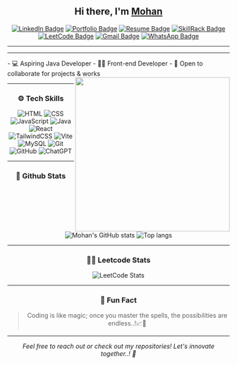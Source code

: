<h2 align="center"> Hi there, I'm <a href="https://www.linkedin.com/in/m-dinesh-d30/">Mohan</a> </h2>
<div align="center">
  
[![LinkedIn Badge](https://img.shields.io/badge/-LinkedIn-0e76a8?style=flat&logo=linkedin&logoColor=white)](https://www.linkedin.com/in/mohanmohan?lipi=urn%3Ali%3Apage%3Ad_flagship3_profile_view_base_contact_details%3BMm3fNTIcTsaCwjA6CCFiOQ%3D%3D)
[![Portfolio Badge](https://img.shields.io/badge/-Portfolio-1abc9c?style=flat&logo=google-chrome&logoColor=white)]()
[![Resume Badge](https://img.shields.io/badge/-Resume-34495e?style=flat&logo=adobe-acrobat-reader&logoColor=white)]()
[![SkillRack Badge](https://img.shields.io/badge/-SkillRack-blue?style=flat&logo=codeforces&logoColor=white)]() 
[![LeetCode Badge](https://img.shields.io/badge/-LeetCode-FFA116?style=flat&logo=leetcode&logoColor=black)]()
[![Gmail Badge](https://img.shields.io/badge/-Mail-red?style=flat&logo=gmail&logoColor=white)](mailto:mohan993467@gmail.com)
[![WhatsApp Badge](https://img.shields.io/badge/-WhatsApp-25D366?style=flat&logo=whatsapp&logoColor=white)](https://wa.me/917448608862)


</div>

------------------------------------------------------------------------------------------------------------------------------------------------------------------------------
<hr >

<div>
- 💻 Aspiring Java Developer
- 👨‍💻 Front-end Developer 
- 🤝 Open to collaborate for projects & works
  <img src="https://raw.githubusercontent.com/sanjay-kv/sanjay-kv/main/Assets/illustration.png" min-width="300px" max-width="300px" width="350px" align="right">
</div>
<hr>


<div align="center">
  <h3>⚙️ Tech Skills</h3>
  
![HTML](https://img.shields.io/badge/-HTML5-E34F26?logo=html5&logoColor=white)  ![CSS](https://img.shields.io/badge/-CSS3-1572B6?logo=css3&logoColor=white) ![JavaScript](https://img.shields.io/badge/-JavaScript-F7DF1E?logo=javascript&logoColor=black)   ![Java](https://img.shields.io/badge/-Java-007396?logo=java&logoColor=white) ![React](https://img.shields.io/badge/-React-61DAFB?logo=react&logoColor=black)  ![TailwindCSS](https://img.shields.io/badge/-Tailwind_CSS-38B2AC?logo=tailwindcss&logoColor=white) ![Vite](https://img.shields.io/badge/-Vite-646CFF?logo=vite&logoColor=white)  ![MySQL](https://img.shields.io/badge/-MySQL-4479A1?logo=mysql&logoColor=white) ![Git](https://img.shields.io/badge/-Git-F05032?logo=git&logoColor=white)  ![GitHub](https://img.shields.io/badge/-GitHub-181717?logo=github&logoColor=white) ![ChatGPT](https://img.shields.io/badge/-ChatGPT-00A67E?logo=openai&logoColor=white)

<hr>

<div align="center">
  <h3>🤖 Github Stats</h3>
  
![Mohan's GitHub stats](https://github-readme-stats.vercel.app/api?username=mohan99346&theme)
<img alt="Top langs" src="https://github-readme-stats.vercel.app/api/top-langs/?username=mohan99346&layout=compact&&langs_count=8"/>

<hr>

<div align="center">
  <h3>👨‍💻 Leetcode Stats</h3>


 ![LeetCode Stats](https://leetcard.jacoblin.cool/mohan7013?theme=dark&font=Marcellus&ext=heatmap)

<hr>

<div align="center">
  <h3>💬 Fun Fact</h3>

> Coding is like magic; once you master the spells, the possibilities are endless..!📈🌟

---

<div align="center">
  <em>Feel free to reach out or check out my repositories! Let's innovate together..! 🚀</em>
</div>
